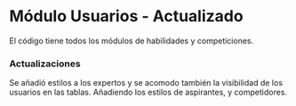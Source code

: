 # Módulo Usuarios - Actualizado

El código tiene todos los módulos de habilidades y competiciones.

<h3>Actualizaciones</h3>
Se añadió estilos a los expertos y se acomodo también la visibilidad de los usuarios en las tablas.
Añadiendo los estilos de aspirantes, y competidores.


